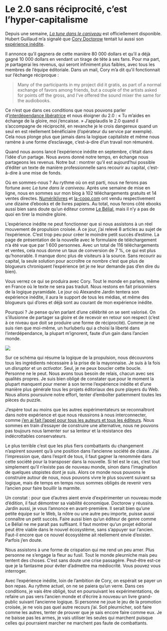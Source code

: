 # Le 2.0 sans réciprocité, c’est l’hyper-capitalisme

Depuis une semaine, [*La tune dans le caniveau*](https://tcrouzet.com/tune-caniveau/) est officiellement disponible. Hubert Guillaud m’a signalé que [Cory Doctorow](http://www.npr.org/blogs/alltechconsidered/2010/10/25/130811846/doctorow) tentait lui aussi son [expérience inédite](https://tcrouzet.com/tune-caniveau/#expi).<span id="more-20023"></span>

Il annonce qu’il gagnera de cette manière 80 000 dollars et qu’il a déjà gagné 10 000 dollars en vendant un tirage de tête à ses fans. Pour ma part, je partagerai les revenus, qui seront infiniment plus faibles, avec tous les membres de l’équipe éditoriale. Dans un mail, Cory m’a dit qu’il fonctionnait sur l’échange réciproque :

> Many of the participants in my project did it gratis, as part of a normal exchange of favors among friends, but a couple of the artists asked for points off the gross, and I’ve offered the sound mixer the same for the audiobooks.

Ce n’est que dans ces conditions que nous pouvons parler d’[interdépendance libératrice](https://tcrouzet.com/2010/05/08/la-liberte-le-lien/) et nous éloigner du 2.0 : « Tu m’aides en échange de la gloire, moi j’encaisse. » J’applaudis le 2.0 quand il s’accompagne de réciprocité, en revanche je le crois dangereux quand un seul en est réellement bénéficiaire (l’opérateur du service par exemple). Cela nous plonge plus que jamais dans la logique capitaliste et même nous ramène à une forme d’esclavage, c’est-à-dire d’un travail non rémunéré.

Quand nous avons lancé l’expérience inédite en septembre, c’était dans l’idée d’un partage. Nous avons donné notre temps, en échange nous partageons les revenus. Notre but : montrer qu’il est aujourd’hui possible d’éditer un texte de manière professionnelle sans recourir au capital, c’est-à-dire à une mise de fonds.

Où en sommes-nous ? Au rythme où on est parti, nous ne ferons pas fortune avec *La tune dans le caniveau*. Après une semaine de mise en ligne, nous en sommes sur mon blog à 102 téléchargements gratuits et 14 ventes directes. [Numériklivres](http://www.numeriklivres.com/Classique/Librairie___La_tune_dans_le_caniveau.html) et [la-coop.com](http://www.la-coop.org/index.php?mact=ShopMadeSimple,cntnt01,fe_product_detail,0&cntnt01product_id=12&cntnt01returnid=92) ont vendu respectivement une dizaine d’ebooks et de livres papiers. Au total, nous ferons côté ebooks aussi bien sans doute qu’un éditeur comme [Le Bélial](https://tcrouzet.com/2010/09/04/renverser-economie-du-livre/), mais il n’y a pas de quoi en tirer la moindre gloire.

L’expérience inédite ne peut fonctionner que si nous assistons à un réel mouvement de propulsion croisée. À ce jour, j’ai relevé 8 articles au sujet de l’expérience. C’est trop peu pour créer le moindre petit succès d’estime. La page de présentation de la nouvelle avec le formulaire de téléchargement n’a été vue que par 1 600 personnes. Avec un total de 116 téléchargements et ventes, cela nous donne un taux de conversion de 7 %, ce qui est plus qu’honorable. Il manque donc plus de visiteurs à la source. Sans recourir au capital, la seule solution pour accroître ce nombre c’est que plus de blogueurs chroniquent l’expérience (et je ne leur demande pas d’en dire du bien).

Vous verrez ce qui se produira avec Cory. Tout le monde en parlera, même en France où le texte ne sera pas traduit. Nous restons en fait prisonniers de la logique pyramidale. Le jour où Alexandre Jardin tentera son expérience inédite, il aura le support de tous les médias, et même des blogueurs qui d’ores et déjà sont au courant de mon expérience inédite.

Pourquoi ? Je pense qu’en parlant d’une célébrité on se sent valorisé. On s’illusionne de partager sa gloire et de recevoir en retour son respect (c’est à ce niveau que doit se produire une forme de réciprocité). Comme je ne suis rien que moi-même, un hurluberlu qui a choisi la liberté dans l’interdépendance, la plupart m’ignorent, faute d’un gain dans l’ancien monde.

![](https://tcrouzet.com/images_tc/2010/10/databaseconenctivity1-450x312.png)

Sur ce schéma qui résume la logique de la propulsion, nous découvrons tous les ingrédients nécessaire à la prise de la mayonnaise. Je suis à la fois un *disruptor* et un *activator*. Seul, je ne peux boucler cette boucle. Personne ne le peut. Nous avons tous besoin de relais, chacun avec ses qualités propres. Je suis bien obligé de constater que pour le moment la plupart manquent pour mener à son terme l’expérience inédite et d’une manière plus générale tous les projets éditoriaux des pure players du Web. Nous allons poursuivre notre effort, tenter d’emboîter patiemment toutes les pièces du puzzle.

J’espère tout au moins que les autres expérimentateurs se reconnaîtront dans notre expérience et que nous réussirons à nous interconnecter, comme [j’en ai fait l’appel pour tous les auteurs et tous les éditeurs](https://tcrouzet.com/2010/10/25/comment-inventer-un-datamining-plus-humain/). Nous sommes en train d’essayer de construire une alternative, nous ne pouvons pas toujours nous lamenter sur sa lenteur et la résistance des indécrottables conservateurs.

Le plus terrible c’est que les plus fiers combattants du changement n’aspirent souvent qu’à une position dans l’ancienne société de classe. J’ai l’impression que, dans l’esprit de tous, il faut gagner la renommée dans cette société pour la transposer dans la nouvelle. Si tel est le cas, c’est tout simplement qu’il n’existe pas de nouveau monde, sinon dans l’imagination de quelques utopistes dont je suis. Alors ce monde nous pouvons le construire autour de nous, nous pouvons vivre le plus souvent suivant sa logique, mais de temps en temps nous sommes obligés de revenir vers l’ancien pour faire bouillir la marmite.

Un constat : pour que d’autres aient envie d’expérimenter un nouveau mode d’édition, il faut démontrer sa viabilité économique. Doctorow y réussira. Jardin aussi, je vous l’annonce en avant-première. Il serait bien qu’une petite équipe sur le Web, la nôtre ou une autre peu importe, puisse aussi connaître un petit succès. Faire aussi bien qu’un éditeur de genre comme Le Bélial ne me paraît pas suffisant. Il faut montrer qu’un projet éditorial peut être viable dans le nouvel écosystème, sans s’appuyer sur l’ancien. Faut-il encore que ce nouvel écosystème ait réellement envie d’exister. Parfois j’en doute.

Nous assistons à une forme de crispation qui me rend un peu amer. Plus personne ne s’engage la fleur au fusil. Tout le monde pleurniche mais peu tentent des choses. C’est sans doute une crise passagère. Peut-être est-ce que je la fantasme pour éviter d’admettre ma médiocrité. Vous pouvez vous interroger.

Avec l’expérience inédite, loin de l’ambition de Cory, on espérait se payer un bon repas. Au rythme actuel, on ne se paiera qu’un verre. Dans ces conditions, je vais être obligé, tout en poursuivant les expérimentations, de refaire un pas vers l’ancien monde et d’écrire à nouveau un livre grand-public suivant l’ancienne logique. Si personne ne joue le jeu de la promotion croisée, je ne vois pas quel autre recours j’ai. Soit pleurnicher, soit faire comme les autres, tenter de prouver que je sais encore faire comme eux. Je ne baisse pas les armes, je vais utiliser les seules qui marchent puisque celles qui pourraient marcher ne marchent pas faute de combattants.